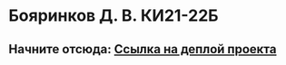 # Бояринков Д. В. КИ21-22Б

## Начните отсюда: [Ссылка на деплой проекта](https://daniilboyarinkov.github.io/frontend-university-project/)

